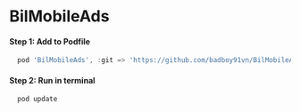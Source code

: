 # BilMobileAds

#### Step 1: Add to Podfile
```gradle
  pod 'BilMobileAds', :git => 'https://github.com/badboy91vn/BilMobileAds', :tag => '1.0.1'
```
#### Step 2: Run in terminal
```gradle
  pod update
```
